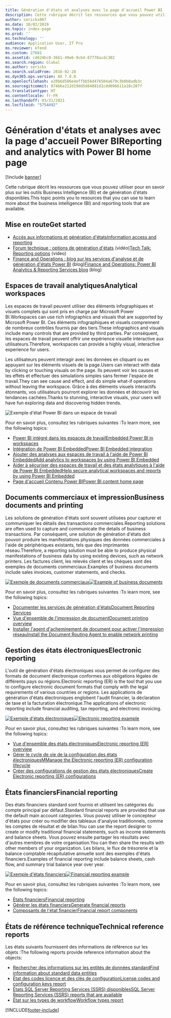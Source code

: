 ```yaml
---
title: Génération d'états et analyses avec la page d'accueil Power BI
description: Cette rubrique décrit les ressources que vous pouvez utiliser pour en savoir plus sur les outils Business Intelligence et de génération d'états disponibles.
author: sericks007
ms.date: 10/02/2019
ms.topic: index-page
ms.prod: ''
ms.technology: ''
audience: Application User, IT Pro
ms.reviewer: kfend
ms.custom: 27681
ms.assetid: c4624bc8-3661-49e6-9cb4-87778acdc302
ms.search.region: Global
ms.author: sericks
ms.search.validFrom: 2016-02-28
ms.dyn365.ops.version: AX 7.0.0
ms.openlocfilehash: e20b6d586e4effbb56d476504a679c3b0b8adb3c
ms.sourcegitcommit: 074b6e212d19dd5d84881d1cdd096611a18c207f
ms.translationtype: HT
ms.contentlocale: fr-FR
ms.lasthandoff: 03/31/2021
ms.locfileid: "5754492"
---
```

# <a name="reporting-and-analytics-with-power-bi-home-page"></a><span data-ttu-id="21eb7-103">Génération d'états et analyses avec la page d'accueil Power BI</span><span class="sxs-lookup"><span data-stu-id="21eb7-103">Reporting and analytics with Power BI home page</span></span>

[!include [banner](../includes/banner.md)]

<span data-ttu-id="21eb7-104">Cette rubrique décrit les ressources que vous pouvez utiliser pour en savoir plus sur les outils Business Intelligence (BI) et de génération d'états disponibles.</span><span class="sxs-lookup"><span data-stu-id="21eb7-104">This topic points you to resources that you can use to learn more about the business intelligence (BI) and reporting tools that are available.</span></span>

## <a name="get-started"></a><span data-ttu-id="21eb7-105">Mise en route</span><span class="sxs-lookup"><span data-stu-id="21eb7-105">Get started</span></span>
- [<span data-ttu-id="21eb7-106">Accès aux informations et génération d'états</span><span class="sxs-lookup"><span data-stu-id="21eb7-106">Information access and reporting</span></span>](information-access-reporting.md)
- <span data-ttu-id="21eb7-107">[Forum technique : options de génération d'états](https://www.youtube.com/watch?v=NzZONjKs5xA) (vidéo)</span><span class="sxs-lookup"><span data-stu-id="21eb7-107">[Tech Talk: Reporting options](https://www.youtube.com/watch?v=NzZONjKs5xA) (video)</span></span>
- <span data-ttu-id="21eb7-108">[Finance and Operations : blog sur les services d'analyse et de génération d'états Power BI](https://community.dynamics.com/365/financeandoperations/b/powerbianalyticsandreporting) (blog)</span><span class="sxs-lookup"><span data-stu-id="21eb7-108">[Finance and Operations: Power BI Analytics & Reporting Services blog](https://community.dynamics.com/365/financeandoperations/b/powerbianalyticsandreporting) (blog)</span></span>

## <a name="analytical-workspaces"></a><span data-ttu-id="21eb7-109">Espaces de travail analytiques</span><span class="sxs-lookup"><span data-stu-id="21eb7-109">Analytical workspaces</span></span>
<span data-ttu-id="21eb7-110">Les espaces de travail peuvent utiliser des éléments infographiques et visuels complets qui sont pris en charge par Microsoft Power BI.</span><span class="sxs-lookup"><span data-stu-id="21eb7-110">Workspaces can use rich infographics and visuals that are supported by Microsoft Power BI.</span></span> <span data-ttu-id="21eb7-111">Ces éléments infographiques et visuels comprennent de nombreux contrôles fournis par des tiers.</span><span class="sxs-lookup"><span data-stu-id="21eb7-111">These infographics and visuals include many controls that are provided by third parties.</span></span> <span data-ttu-id="21eb7-112">Par conséquent, les espaces de travail peuvent offrir une expérience visuelle interactive aux utilisateurs.</span><span class="sxs-lookup"><span data-stu-id="21eb7-112">Therefore, workspaces can provide a highly visual, interactive experience for users.</span></span>

<span data-ttu-id="21eb7-113">Les utilisateurs peuvent interagir avec les données en cliquant ou en appuyant sur les éléments visuels de la page.</span><span class="sxs-lookup"><span data-stu-id="21eb7-113">Users can interact with data by clicking or touching visuals on the page.</span></span> <span data-ttu-id="21eb7-114">Ils peuvent voir les causes et les effets et effectuer des simulations simples sans fermer l'espace de travail.</span><span class="sxs-lookup"><span data-stu-id="21eb7-114">They can see cause and effect, and do simple what-if operations without leaving the workspace.</span></span> <span data-ttu-id="21eb7-115">Grâce à des éléments visuels interactifs étonnants, vos utilisateurs pourront explorer les données et découvrir les tendances cachées.</span><span class="sxs-lookup"><span data-stu-id="21eb7-115">Thanks to stunning, interactive visuals, your users will have fun exploring data and discovering hidden trends.</span></span>

![Exemple d'état Power BI dans un espace de travail](./media/Power-BI-in-D365-Workspace.png)

<span data-ttu-id="21eb7-117">Pour en savoir plus, consultez les rubriques suivantes :</span><span class="sxs-lookup"><span data-stu-id="21eb7-117">To learn more, see the following topics:</span></span>

- [<span data-ttu-id="21eb7-118">Power BI intégré dans les espaces de travail</span><span class="sxs-lookup"><span data-stu-id="21eb7-118">Embedded Power BI in workspaces</span></span>](embed-power-bi-workspaces.md)
- [<span data-ttu-id="21eb7-119">Intégration de Power BI Embedded</span><span class="sxs-lookup"><span data-stu-id="21eb7-119">Power BI Embedded integration</span></span>](power-bi-embedded-integration.md)
- [<span data-ttu-id="21eb7-120">Ajouter des analyses aux espaces de travail à l'aide de Power BI Embedded</span><span class="sxs-lookup"><span data-stu-id="21eb7-120">Add analytics to workspaces by using Power BI Embedded</span></span>](add-analytics-tab-workspaces.md)
- [<span data-ttu-id="21eb7-121">Aider à sécuriser des espaces de travail et des états analytiques à l'aide de Power BI Embedded</span><span class="sxs-lookup"><span data-stu-id="21eb7-121">Help secure analytical workspaces and reports by using Power BI Embedded</span></span>](secure-analytical-workspaces.md)
- [<span data-ttu-id="21eb7-122">Page d'accueil Contenu Power BI</span><span class="sxs-lookup"><span data-stu-id="21eb7-122">Power BI content home page</span></span>](power-bi-home-page.md)

## <a name="business-documents-and-printing"></a><span data-ttu-id="21eb7-123">Documents commerciaux et impression</span><span class="sxs-lookup"><span data-stu-id="21eb7-123">Business documents and printing</span></span>
<span data-ttu-id="21eb7-124">Les solutions de génération d'états sont souvent utilisées pour capturer et communiquer les détails des transactions commerciales.</span><span class="sxs-lookup"><span data-stu-id="21eb7-124">Reporting solutions are often used to capture and communicate the details of business transactions.</span></span> <span data-ttu-id="21eb7-125">Par conséquent, une solution de génération d'états doit pouvoir produire les manifestations physiques des données commerciales à l'aide de périphériques existants, tels que des imprimantes réseau.</span><span class="sxs-lookup"><span data-stu-id="21eb7-125">Therefore, a reporting solution must be able to produce physical manifestations of business data by using existing devices, such as network printers.</span></span> <span data-ttu-id="21eb7-126">Les factures client, les relevés client et les chèques sont des exemples de documents commerciaux.</span><span class="sxs-lookup"><span data-stu-id="21eb7-126">Examples of business documents include sales invoices, customer statements, and checks.</span></span>

<span data-ttu-id="21eb7-127">[![Exemple de documents commerciaux](./media/image-of-business-documents-1024x632.png)](./media/image-of-business-documents.png)</span><span class="sxs-lookup"><span data-stu-id="21eb7-127">[![Example of business documents](./media/image-of-business-documents-1024x632.png)](./media/image-of-business-documents.png)</span></span>

<span data-ttu-id="21eb7-128">Pour en savoir plus, consultez les rubriques suivantes :</span><span class="sxs-lookup"><span data-stu-id="21eb7-128">To learn more, see the following topics:</span></span>

- [<span data-ttu-id="21eb7-129">Documenter les services de génération d'états</span><span class="sxs-lookup"><span data-stu-id="21eb7-129">Document Reporting Services</span></span>](document-reporting-services.md)
- [<span data-ttu-id="21eb7-130">Vue d'ensemble de l'impression de document</span><span class="sxs-lookup"><span data-stu-id="21eb7-130">Document printing overview</span></span>](print-documents.md)
- [<span data-ttu-id="21eb7-131">Installer l'agent d'acheminement de document pour activer l'impression réseau</span><span class="sxs-lookup"><span data-stu-id="21eb7-131">Install the Document Routing Agent to enable network printing</span></span>](install-document-routing-agent.md)

## <a name="electronic-reporting"></a><span data-ttu-id="21eb7-132">Gestion des états électroniques</span><span class="sxs-lookup"><span data-stu-id="21eb7-132">Electronic reporting</span></span>
<span data-ttu-id="21eb7-133">L'outil de génération d'états électroniques vous permet de configurer des formats de document électronique conformes aux obligations légales de différents pays ou régions.</span><span class="sxs-lookup"><span data-stu-id="21eb7-133">Electronic reporting (ER) is the tool that you use to configure electronic document formats that comply with the legal requirements of various countries or regions.</span></span> <span data-ttu-id="21eb7-134">Les applications de génération d'états électroniques englobent l'audit financier, la déclaration de taxe et la facturation électronique.</span><span class="sxs-lookup"><span data-stu-id="21eb7-134">The applications of electronic reporting include financial auditing, tax reporting, and electronic invoicing.</span></span>

<span data-ttu-id="21eb7-135">[![Exemple d'états électroniques](./media/electronic-reporting-example.png)](./media/electronic-reporting-example.png)</span><span class="sxs-lookup"><span data-stu-id="21eb7-135">[![Electronic reporting example](./media/electronic-reporting-example.png)](./media/electronic-reporting-example.png)</span></span>

<span data-ttu-id="21eb7-136">Pour en savoir plus, consultez les rubriques suivantes :</span><span class="sxs-lookup"><span data-stu-id="21eb7-136">To learn more, see the following topics:</span></span>

- [<span data-ttu-id="21eb7-137">Vue d'ensemble des états électroniques</span><span class="sxs-lookup"><span data-stu-id="21eb7-137">Electronic reporting (ER) overview</span></span>](general-electronic-reporting.md)
- [<span data-ttu-id="21eb7-138">Gérer le cycle de vie de la configuration des états électroniques</span><span class="sxs-lookup"><span data-stu-id="21eb7-138">MManage the Electronic reporting (ER) configuration lifecycle</span></span>](general-electronic-reporting-manage-configuration-lifecycle.md)
- [<span data-ttu-id="21eb7-139">Créer des configurations de gestion des états électroniques</span><span class="sxs-lookup"><span data-stu-id="21eb7-139">Create Electronic reporting (ER) configurations</span></span>](electronic-reporting-configuration.md)

## <a name="financial-reporting"></a><span data-ttu-id="21eb7-140">États financiers</span><span class="sxs-lookup"><span data-stu-id="21eb7-140">Financial reporting</span></span>
<span data-ttu-id="21eb7-141">Des états financiers standard sont fournis et utilisent les catégories du compte principal par défaut.</span><span class="sxs-lookup"><span data-stu-id="21eb7-141">Standard financial reports are provided that use the default main account categories.</span></span> <span data-ttu-id="21eb7-142">Vous pouvez utiliser le concepteur d'états pour créer ou modifier des tableaux d'analyse traditionnels, comme les comptes de résultat et de bilan.</span><span class="sxs-lookup"><span data-stu-id="21eb7-142">You can use the report designer to create or modify traditional financial statements, such as income statements and balance sheets.</span></span> <span data-ttu-id="21eb7-143">Vous pouvez ensuite partager les résultats avec d'autres membres de votre organisation.</span><span class="sxs-lookup"><span data-stu-id="21eb7-143">You can then share the results with other members of your organization.</span></span> <span data-ttu-id="21eb7-144">Les bilans, le flux de trésorerie et la balance comptable récapitulative annuelle sont des exemples d'états financiers.</span><span class="sxs-lookup"><span data-stu-id="21eb7-144">Examples of financial reporting include balance sheets, cash flow, and summary trial balance year over year.</span></span>

<span data-ttu-id="21eb7-145">[![Exemple d'états financiers](./media/financial-reporting-example.png)](./media/financial-reporting-example.png)</span><span class="sxs-lookup"><span data-stu-id="21eb7-145">[![Financial reporting example](./media/financial-reporting-example.png)](./media/financial-reporting-example.png)</span></span>

<span data-ttu-id="21eb7-146">Pour en savoir plus, consultez les rubriques suivantes :</span><span class="sxs-lookup"><span data-stu-id="21eb7-146">To learn more, see the following topics:</span></span>

- [<span data-ttu-id="21eb7-147">États financiers</span><span class="sxs-lookup"><span data-stu-id="21eb7-147">Financial reporting</span></span>](financial-reporting-intro.md)
- [<span data-ttu-id="21eb7-148">Générer les états financiers</span><span class="sxs-lookup"><span data-stu-id="21eb7-148">Generate financial reports</span></span>](generate-financial-report.md)
- [<span data-ttu-id="21eb7-149">Composants de l'état financier</span><span class="sxs-lookup"><span data-stu-id="21eb7-149">Financial report components</span></span>](financial-report-components.md)

## <a name="technical-reference-reports"></a><span data-ttu-id="21eb7-150">États de référence technique</span><span class="sxs-lookup"><span data-stu-id="21eb7-150">Technical reference reports</span></span>
<span data-ttu-id="21eb7-151">Les états suivants fournissent des informations de référence sur les objets :</span><span class="sxs-lookup"><span data-stu-id="21eb7-151">The following reports provide reference information about the objects:</span></span>

- [<span data-ttu-id="21eb7-152">Rechercher des informations sur les entités de données standard</span><span class="sxs-lookup"><span data-stu-id="21eb7-152">Find information about standard data entities</span></span>](../data-entities/data-entities-report.md)
- [<span data-ttu-id="21eb7-153">État des codes licence et des clés de configuration</span><span class="sxs-lookup"><span data-stu-id="21eb7-153">License codes and configuration keys report</span></span>](../sysadmin/license-codes-configuration-keys-report.md)
- [<span data-ttu-id="21eb7-154">États SQL Server Reporting Services (SSRS) disponibles</span><span class="sxs-lookup"><span data-stu-id="21eb7-154">SQL Server Reporting Services (SSRS) reports that are available</span></span>](SSRS-report.md)
- [<span data-ttu-id="21eb7-155">État sur les types de workflow</span><span class="sxs-lookup"><span data-stu-id="21eb7-155">Workflow types report</span></span>](../../fin-ops/organization-administration/workflow-types-report.md)


[!INCLUDE[footer-include](../../../includes/footer-banner.md)]
